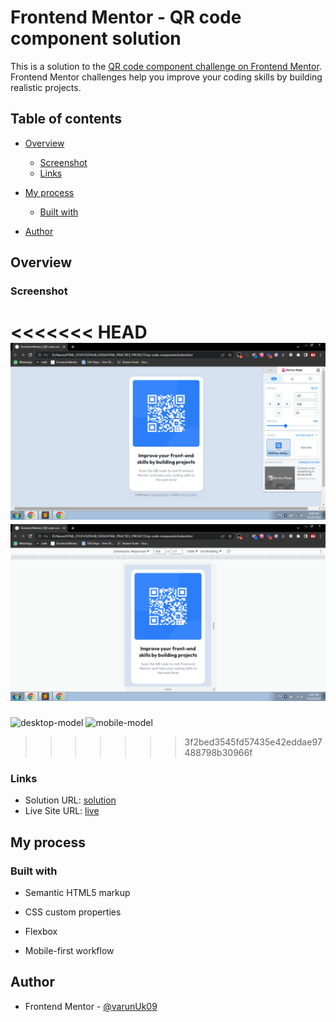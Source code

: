 # Frontend Mentor - QR code component solution

This is a solution to the [QR code component challenge on Frontend Mentor](https://www.frontendmentor.io/challenges/qr-code-component-iux_sIO_H). Frontend Mentor challenges help you improve your coding skills by building realistic projects. 

## Table of contents

- [Overview](#overview)
  - [Screenshot](#screenshot)
  - [Links](#links)
- [My process](#my-process)
  - [Built with](#built-with)
  
- [Author](#author)




## Overview

### Screenshot

<<<<<<< HEAD
![desktop-model](./screenshot/desktop.png)
![mobile-model](./screenshot/mobile.png)
=======
![desktop-model](screenshot/desktop.jpg)
![mobile-model](screenshot/mobile.jpg)
>>>>>>> 3f2bed3545fd57435e42eddae97488798b30966f

### Links

- Solution URL: [solution](https://github.com/varunUk09/HTML_PRACTICE_PROJECTS/tree/master/qr-code-component)
- Live Site URL: [live](https://varunuk09.github.io/HTML_PRACTICE_PROJECTS/qr-code-component/)

## My process

### Built with

- Semantic HTML5 markup
- CSS custom properties
- Flexbox

- Mobile-first workflow


## Author

- Frontend Mentor - [@varunUk09](https://www.frontendmentor.io/profile/@varunUk09)
